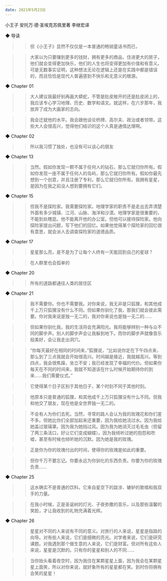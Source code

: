 ```yaml
---
date: 2021年5月23日
---
```


小王子
安托万·德·圣埃克苏佩里著 李继宏译


◆ 导读

>> 但《小王子》显然不仅仅是一本普通的畅销童话书而已，

>> 大家以为只要赚到更多的钱财，拥有更多的商品，住进更大的房子，他们就会变得更加快乐，他们的人生也将变得更加有价值和有意义。可是无数事实证明，这种想法无论在逻辑上还是在实践中都是错误的，而且恰恰是现代人普遍感到不快乐和无意义的根源。

◆ Chapter 01

>> 大人建议我最好别再画大蟒蛇，不管是肚皮敞开的还是肚皮闭上的，我应该专心学习地理、历史、数学和语文。就这样，在六岁那年，我放弃了成为大画家的志向。

>> 我会迁就他的水平。我会跟他谈论桥牌、高尔夫、政治或者领带。这些大人会很高兴，觉得他们结识的这个人真是通情达理啊。

◆ Chapter 02

>> 所以我习惯了独处，也没有可以谈心的朋友

◆ Chapter 13

>> 当然。假如你发现一颗不属于任何人的钻石，那么它就归你所有。假如你发现一座不属于任何人的岛屿，那么它就归你所有。假如你最先想到一个创意，并且注册了专利，那么它就归你所有。我拥有星星，是因为在我之前没人想到要拥有它们。

◆ Chapter 15

>> 但我不是探险家。我需要探险家。地理学家的职责不是走出去弄清楚外面有多少城镇、江河、山脉、海洋和沙漠。地理学家是很重要的，不能到处瞎逛。他不能离开他的办公室。但他可以接待探险家。他向探险家提出问题，写下他们的回忆。如果他觉得某个探险家的回忆很有意思，就会派人去调查探险家的道德品质。

◆ Chapter 17

>> 星星那么亮，是不是为了让每个人终有一天能回到自己的星球？

>> 在人群里也会孤单的

◆ Chapter 20

>> 所有的道路都通往人类的居住区

◆ Chapter 21

>> 我不需要你。你也不需要我。对你来说，我无非是只狐狸，和其他成千上万只狐狸没有什么不同。但如果你驯化了我，那我们就会彼此需要。你对我来说是独一无二的，我对你来说也是独一无二的……

>> 但如果你驯化我，我的生活将会充满阳光。我将能够辨别一种与众不同的脚步声。别人的脚步声会让我躲到地下。而你的脚步声就像音乐般美好，会让我走出洞穴。

>> “你每天最好在相同的时间来，”狐狸说，“比如说你定在下午四点来，那么到了三点我就会开始很高兴。时间越是接近，我就越高兴。等到四点，我会很焦躁，坐立不安；我已经发现了幸福的代价。但如果你每天在不同的时间来，我就不知道该在什么时候开始期待你的到来……我们需要仪式。”

>> 它使得某个日子区别于其他日子，某个时刻不同于其他时刻。

>> 他原本只是普通的狐狸，和其他成千上万只狐狸没有什么不同。但我和他交了朋友，现在他是全世界独一无二的。

>> 不会有人为你们去死。当然，寻常的路人会认为我的玫瑰花和你们差不多。但她比你们全部加起来还重要，因为我给她浇过水。因为我给她盖过玻璃罩。因为我为她挡过风。因为我为她消灭过毛毛虫（但留了两三条活口，好让它们变成蝴蝶）。因为我倾听过她的抱怨和吹嘘，甚至有时候也倾听她的沉默。因为她是我的玫瑰。

>> 正是你为你的玫瑰付出的时间，使得你的玫瑰是如此的重要。

>> 但你千万不要忘记。你要永远为你驯化的东西负责。你要为你的玫瑰负责……

◆ Chapter 25

>> 这水确实不是普通的饮料。它来自星空下的跋涉、辘轳的歌唱和我双手的力量。

>> 在我小时候，正是圣诞树的灯光、子夜弥撒的音乐，以及那些温馨的笑脸，才让我收到的礼物充满着光辉。

◆ Chapter 26

>> 星星对不同的人来说有不同的意义。对旅行的人来说，星星是指路的向导。对有些人来说，它们是细微的亮光。对学者来说，它们是研究课题。对我遇到那个做生意的人来说，它们是财富。但对所有这些人来说，星星是沉默的。只有你的星星和别人的不同……

>> 当你抬头看着夜空时，因为我住在某颗星星上面，因为我会在某颗星星上面笑，所以对你来说，就好象所有的星星都在笑。到时你将拥有会笑的星星！